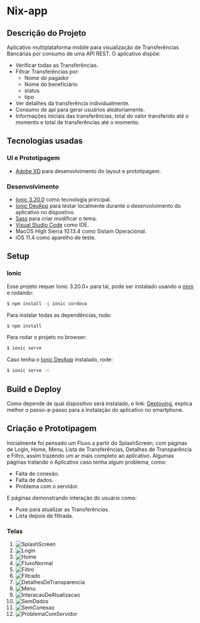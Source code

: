 # Nix-app
## Descrição do Projeto

Aplicativo multiplataforma mobile para visualização de Transferências Bancárias por consumo de uma API REST.
O aplicativo dispõe:
- Verificar todas as Transferências.
- Filtrar Transferências por:
    * Nome do pagador
    * Nome do beneficiário
    * status
    * tipo
- Ver detalhes da transferência individualmente.
- Consumo de api para gerar usuários aleatoriamente.
- Informações iniciais das transferências, total do valor transferido até o momento e total de transferências até o momento.

## Tecnologias usadas

### UI e Prototipagem

* [Adobe XD](https://www.adobe.com/products/xd.html) para desenvolvimento do layout e prototipagem.

### Desenvolvimento

* [Ionic 3.20.0](https://ionicframework.com/) como tecnologia principal.
* [Ionic DevApp](https://ionicframework.com/docs/pro/devapp/) para testar localmente durante o desenvolvimento do aplicativo no dispostivo.
* [Sass](https://sass-lang.com/) para criar modificar o tema.
* [Visual Studio Code](https://code.visualstudio.com/) como IDE.
* MacOS High Sierra 10.13.4 como Sistam Operacional.
* iOS 11.4 como aparelho de teste.

## Setup

### Ionic

Esse projeto requer Ionic 3.20.0+ para tal, pode ser instalado usando o [npm](https://www.npmjs.com/) e rodando:

```bash 
$ npm install -g ionic cordova
```
Para instalar todas as dependências, rode:

```bash 
$ npm install
```
Para rodar o projeto no browser:

```bash
$ ionic serve
```
Caso tenha o [Ionic DevApp](https://ionicframework.com/docs/pro/devapp/) instalado, rode:
```bash
$ ionic serve -c
```
## Build e Deploy

Como depende de qual dispositivo será instalado, o link: [Deploying](https://ionicframework.com/docs/intro/deploying/), explica melhor o passo-a-passo para a instalação do aplicativo no smartphone.

## Criação e Prototipagem

Inicialmente foi pensado um Fluxo a partir do SplashScreen, com páginas de Login, Home, Menu, Lista de Transferências, Detalhes de Transparência e Filtro, assim trazendo um ar mais completo ao aplicativo.
Algumas páginas tratando o Aplicativo caso tenha algum problema, como:
- Falta de conexão.
- Falta de dados.
- Problema com o servidor.

E páginas demonstrando interação do usuário como:
- Puxe para atualizar as Transferências.
- Lista depois de filtrada.

### Telas

1. ![SplashScreen](https://raw.githubusercontent.com/willyelns/Nix-app/master/prototipo-info/imgs/SplashScreen.png ) 
2. ![Login](https://raw.githubusercontent.com/willyelns/Nix-app/master/prototipo-info/imgs/Login.png )
3. ![Home](https://raw.githubusercontent.com/willyelns/Nix-app/master/prototipo-info/imgs/Home.png )
4. ![FluxoNormal](https://raw.githubusercontent.com/willyelns/Nix-app/master/prototipo-info/imgs/FluxoNormal.png )
5. ![Filtro](https://raw.githubusercontent.com/willyelns/Nix-app/master/prototipo-info/imgs/Filtro.png )
6. ![Filtrado](https://raw.githubusercontent.com/willyelns/Nix-app/master/prototipo-info/imgs/Filtrado.png )
7. ![DetalhesDeTransparencia](https://raw.githubusercontent.com/willyelns/Nix-app/master/prototipo-info/imgs/DetalhesDeTransparencia.png )
8. ![Menu](https://raw.githubusercontent.com/willyelns/Nix-app/master/prototipo-info/imgs/Menu.png )
9. ![InteracaoDeAtualizacao](https://raw.githubusercontent.com/willyelns/Nix-app/master/prototipo-info/imgs/InteracaoDeAtualizacao.png )
10. ![SemDados](https://raw.githubusercontent.com/willyelns/Nix-app/master/prototipo-info/imgs/SemDados.png )
11. ![SemConexao](https://raw.githubusercontent.com/willyelns/Nix-app/master/prototipo-info/imgs/SemConexao.png )
12. ![ProblemaComServidor](https://raw.githubusercontent.com/willyelns/Nix-app/master/prototipo-info/imgs/ProblemasComServidor.png )
